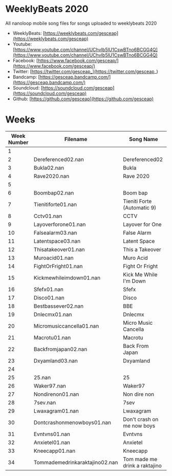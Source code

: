 # WeeklyBeats 2020

All nanoloop mobile song files for songs uploaded to weeklybeats 2020

* WeeklyBeats: [https://weeklybeats.com/gesceap](https://weeklybeats.com/gesceap)
* Youtube: [https://www.youtube.com/channel/UChvIb5lU1CswBTno6BCGG4Q](https://www.youtube.com/channel/UChvIb5lU1CswBTno6BCGG4Q)
* Facebook: [https://www.facebook.com/gesceap/](https://www.facebook.com/gesceap/)
* Twitter: [https://twitter.com/gesceap_](https://twitter.com/gesceap_)
* Bandcamp: [https://gesceap.bandcamp.com/](https://gesceap.bandcamp.com/)
* Soundcloud: [https://soundcloud.com/gesceap](https://soundcloud.com/gesceap)
* Github: [https://github.com/gesceap](https://github.com/gesceap)

# Weeks

| Week Number | Filename | Song Name |
|-|-|-|
| 1 | | | |
| 2 | Dereferenced02.nan | Dereferenced02 |
| 3 | Bukla02.nan | Bukla |
| 4 | Rave2020.nan | Rave 2020 |
| 5 | | | |
| 6 | Boombap02.nan | Boom bap |
| 7 | Tienitiforte01.nan | Tieniti Forte (Automatic 9) |
| 8 | Cctv01.nan | CCTV |
| 9 | Layoverforone01.nan | Layover for One |
| 10 | Falsealarm03.nan | False Alarm |
| 11 | Latentspace03.nan | Latent Space |
| 12 | Thisatakeover01.nan | This a Takeover |
| 13 | Muroacid01.nan | Muro Acid |
| 14 | FightOrFright01.nan | Fight Or Fright |
| 15 | Kickmewhileimdown01.nan | Kick Me While I'm Down |
| 16 | Sfefx01.nan | Sfefx |
| 17 | Disco01.nan | Disco |
| 18 | Bestbassever02.nan | BBE |
| 19 | Dnlecmx01.nan | Dnlecmx |
| 20 | Micromusiccancella01.nan | Micro Music Cancella |
| 21 | Macrotu01.nan | Macrotu |
| 22 | Backfromjapan02.nan | Back From Japan |
| 23 | Dxyamland03.nan | Dxyamland |
| 24 | | |
| 25 | 25.nan | 25 |
| 26 | Waker97.nan | Waker97 |
| 27 | Nondirenon01.nan | Non dire non |
| 28 | 7sev.nan | 7sev |
| 29 | Lwaxagram01.nan | Lwaxagram |
| 30 | Dontcrashonmenowboys01.nan | Don't crash on me now boys |
| 31 | Evntvns01.nan | Evntvns |
| 32 | Anxietel01.nan | Anxietel |
| 33 | Kneecapp01.nan | Kneecapp |
| 34 | Tommademedrinkaraktajino02.nan | Tom made me drink a raktajino |
